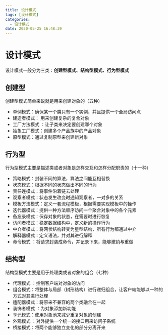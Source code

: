 ```yaml
---
title: 设计模式
tags: [设计模式]
categories:
  - 设计模式
date: 2020-05-25 16:48:39
---
```


# 设计模式

设计模式一般分为三类：**创建型模式、结构型模式、行为型模式**

## 创建型

创建型模式简单来说就是用来创建对象的（五种）

* 单例模式：确保某一个类只有一个实例，并且提供一个全局访问点
* 建造者模式： 用来创建复杂的复合对象
* 工厂方法模式 ：让子类来决定要创建哪个对象
* 抽象工厂模式：创建多个产品族中的产品对象
* 原型模式：通过复制原型来创建新对象

## 行为型

行为型模式主要是描述类或者对象是怎样交互和怎样分配职责的（十一种）

* 策略模式：封装不同的算法，算法之间能互相替换
* 状态模式：根据不同的状态做出不同的行为
* 责任连模式：将事件沿着链去处理
* 观察者模式：状态发生改变时通知观察者，一对多的关系
* 模板方法模式：定义一套流程模板，根据需要实现模板中的操作
* 迭代器模式：提供一种方法顺序访问一个聚合对象中的各个元素
* 备忘录模式：保存对象的状态，在需要时进行恢复
* 访问者模式：稳定数据结构中，定义新的操作行为
* 中介者模式：将网状结构转变为星型结构，所有行为都通过中介
* 解释器模式：定义语法，并对其进行解释
* 命令模式 ：将请求封装成命令，并记录下来，能够撤销与重做

## 结构型

结构型模式主要是用于处理类或者对象的组合（七种）

* 代理模式 ：控制客户端对对象的访问
* 组合模式：将整体与局部（树形结构）进行递归组合，让客户端能够以一种的方式对其进行处理
* 适配器模式：将原来不兼容的两个类融合在一起
* 装饰者模式 ：为对象添加新功能
* 享元模式：使用对象池来减少重复对象的创建
* 外观模式 ：对外提供一个统一的接口用来访问子系统
* 桥接模式：将两个能够独立变化的部分分离开来